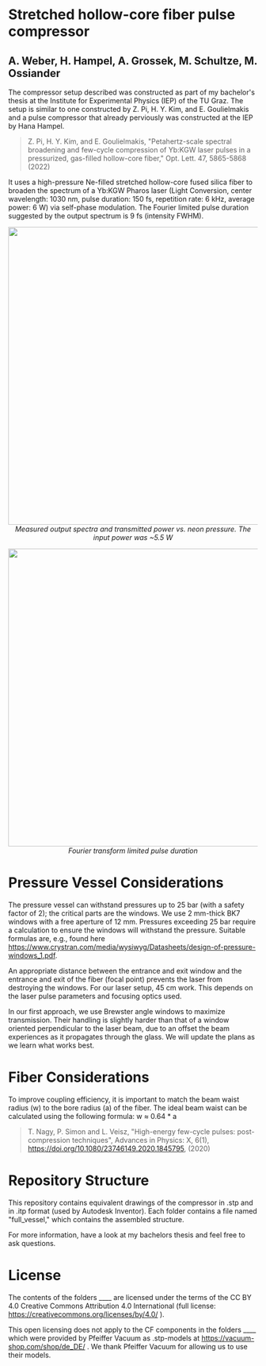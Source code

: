 # Stretched hollow-core fiber pulse compressor
## A. Weber, H. Hampel, A. Grossek, M. Schultze, M. Ossiander

The compressor setup described was constructed as part of my bachelor's thesis at the Institute for Experimental Physics (IEP) of the TU Graz. The setup is similar to one constructed by Z. Pi, H. Y. Kim, and E. Goulielmakis and a pulse compressor that already perviously was constructed at the IEP by Hana Hampel.
>Z. Pi, H. Y. Kim, and E. Goulielmakis, "Petahertz-scale spectral broadening and few-cycle compression of Yb:KGW laser pulses in a pressurized, gas-filled hollow-core fiber," Opt. Lett. 47, 5865-5868 (2022)
 
It uses a high-pressure Ne-filled stretched hollow-core fused silica fiber to broaden the spectrum of a Yb:KGW Pharos laser (Light Conversion, center wavelength: 1030 nm, pulse duration: 150 fs, repetition rate: 6 kHz, average power: 6 W) via self-phase modulation. The Fourier limited pulse duration suggested by the output spectrum is 9 fs (intensity FWHM).

<p align="center">
  <img src="https://github.com/user-attachments/assets/d56808f9-6d11-428b-9e61-e7613f694baa" width="600">
  <br>
  <em>Measured output spectra and transmitted power vs. neon pressure. The input power was ~5.5 W</em>
</p>

<p align="center">
  <img src="https://github.com/user-attachments/assets/8cb8a2ef-0e3d-4c3d-bc1a-aeede7eeac41" width="600">
  <br>
  <em>Fourier transform limited pulse duration</em>
</p>

# Pressure Vessel Considerations
The pressure vessel can withstand pressures up to 25 bar (with a safety factor of 2); the critical parts are the windows.
We use 2 mm-thick BK7 windows with a free aperture of 12 mm. Pressures exceeding 25 bar require a calculation to ensure the windows will withstand the pressure. Suitable formulas are, e.g., found here https://www.crystran.com/media/wysiwyg/Datasheets/design-of-pressure-windows_1.pdf.
 
An appropriate distance between the entrance and exit window and the entrance and exit of the fiber (focal point) prevents the laser from destroying the windows. For our laser setup, 45 cm work. This depends on the laser pulse parameters and focusing optics used.

In our first approach, we use Brewster angle windows to maximize transmission. Their handling is slightly harder than that of a window oriented perpendicular to the laser beam, due to an offset the beam experiences as it propagates through the glass. We will update the plans as we learn what works best.

# Fiber Considerations
To improve coupling efficiency, it is important to match the beam waist radius (w) to the bore radius (a) of the fiber. The ideal beam waist can be calculated using the following formula: w ≈ 0.64 * a 
>T. Nagy, P. Simon and L. Veisz, "High-energy few-cycle pulses: post-compression techniques", Advances in Physics: X, 6(1), 
https://doi.org/10.1080/23746149.2020.1845795, (2020)

# Repository Structure
This repository contains equivalent drawings of the compressor in .stp and in .itp format (used by Autodesk Inventor). Each folder contains a file named "full_vessel," which contains the assembled structure. 

For more information, have a look at my bachelors thesis and feel free to ask questions. 

# License
The contents of the folders ____ are licensed under the terms of the CC BY 4.0 Creative Commons Attribution 4.0 International (full license: https://creativecommons.org/licenses/by/4.0/ ).

This open licensing does not apply to the CF components in the folders ____ which were provided by Pfeiffer Vacuum as .stp-models at https://vacuum-shop.com/shop/de_DE/ . We thank Pfeiffer Vacuum for allowing us to use their models.
